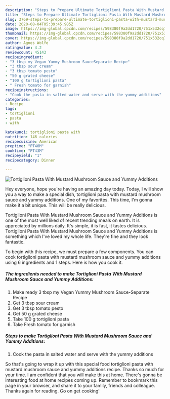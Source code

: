 ```yaml
---
description: "Steps to Prepare Ultimate Tortiglioni Pasta With Mustard Mushroom Sauce and Yummy Additions"
title: "Steps to Prepare Ultimate Tortiglioni Pasta With Mustard Mushroom Sauce and Yummy Additions"
slug: 3769-steps-to-prepare-ultimate-tortiglioni-pasta-with-mustard-mushroom-sauce-and-yummy-additions
date: 2020-08-04T05:39:45.985Z
image: https://img-global.cpcdn.com/recipes/598380f9a2dd1720/751x532cq70/tortiglioni-pasta-with-mustard-mushroom-sauce-and-yummy-additions-recipe-main-photo.jpg
thumbnail: https://img-global.cpcdn.com/recipes/598380f9a2dd1720/751x532cq70/tortiglioni-pasta-with-mustard-mushroom-sauce-and-yummy-additions-recipe-main-photo.jpg
cover: https://img-global.cpcdn.com/recipes/598380f9a2dd1720/751x532cq70/tortiglioni-pasta-with-mustard-mushroom-sauce-and-yummy-additions-recipe-main-photo.jpg
author: Agnes Wolfe
ratingvalue: 4.2
reviewcount: 45143
recipeingredient:
- "3 tbsp my Vegan Yummy Mushroom SauceSeparate Recipe"
- "3 tbsp sour cream"
- "3 tbsp tomato pesto"
- "50 g grated cheese"
- "100 g tortiglioni pasta"
- " Fresh tomato for garnish"
recipeinstructions:
- "Cook the pasta in salted water and serve with the yummy additions"
categories:
- Recipe
tags:
- tortiglioni
- pasta
- with

katakunci: tortiglioni pasta with 
nutrition: 146 calories
recipecuisine: American
preptime: "PT40M"
cooktime: "PT43M"
recipeyield: "1"
recipecategory: Dinner

---
```



![Tortiglioni Pasta With Mustard Mushroom Sauce and Yummy Additions](https://img-global.cpcdn.com/recipes/598380f9a2dd1720/751x532cq70/tortiglioni-pasta-with-mustard-mushroom-sauce-and-yummy-additions-recipe-main-photo.jpg)

Hey everyone, hope you're having an amazing day today. Today, I will show you a way to make a special dish, tortiglioni pasta with mustard mushroom sauce and yummy additions. One of my favorites. This time, I'm gonna make it a bit unique. This will be really delicious.



Tortiglioni Pasta With Mustard Mushroom Sauce and Yummy Additions is one of the most well liked of recent trending meals on earth. It is appreciated by millions daily. It's simple, it is fast, it tastes delicious. Tortiglioni Pasta With Mustard Mushroom Sauce and Yummy Additions is something which I've loved my whole life. They're fine and they look fantastic.


To begin with this recipe, we must prepare a few components. You can cook tortiglioni pasta with mustard mushroom sauce and yummy additions using 6 ingredients and 1 steps. Here is how you cook it.

<!--inarticleads1-->

##### The ingredients needed to make Tortiglioni Pasta With Mustard Mushroom Sauce and Yummy Additions:

1. Make ready 3 tbsp my Vegan Yummy Mushroom Sauce-Separate Recipe
1. Get 3 tbsp sour cream
1. Get 3 tbsp tomato pesto
1. Get 50 g grated cheese
1. Take 100 g tortiglioni pasta
1. Take  Fresh tomato for garnish




<!--inarticleads2-->

##### Steps to make Tortiglioni Pasta With Mustard Mushroom Sauce and Yummy Additions:

1. Cook the pasta in salted water and serve with the yummy additions




So that's going to wrap it up with this special food tortiglioni pasta with mustard mushroom sauce and yummy additions recipe. Thanks so much for your time. I am confident that you will make this at home. There's gonna be interesting food at home recipes coming up. Remember to bookmark this page in your browser, and share it to your family, friends and colleague. Thanks again for reading. Go on get cooking!
